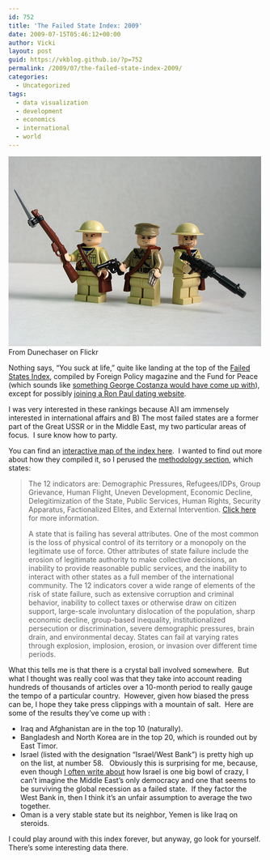 ```yaml
---
id: 752
title: 'The Failed State Index: 2009'
date: 2009-07-15T05:46:12+00:00
author: Vicki
layout: post
guid: https://vkblog.github.io/?p=752
permalink: /2009/07/the-failed-state-index-2009/
categories:
  - Uncategorized
tags:
  - data visualization
  - development
  - economics
  - international
  - world
---
```

<p style="text-align: left;">
  <a href="https://raw.githubusercontent.com/vkblog/vkblog.github.io/master/public/img/2009/07/failed.jpg"><img class="aligncenter size-full wp-image-764" title="failed" src="https://raw.githubusercontent.com/vkblog/vkblog.github.io/master/public/img/2009/07/failed.jpg" alt="failed" width="500" height="375" /></a> From Dunechaser on Flickr
</p>

Nothing says, &#8220;You suck at life,&#8221; quite like landing at the top of the [Failed States Index](http://www.foreignpolicy.com/articles/2009/06/22/the_2009_failed_states_index), compiled by Foreign Policy magazine and the Fund for Peace (which sounds like [something George Costanza would have come up with](http://en.wikipedia.org/wiki/The_Strike_(Seinfeld)#The_Human_Fund)), except for possibly [joining a Ron Paul dating website](http://www.ronpaulsingles.com/).

I was very interested in these rankings because A)I am immensely interested in international affairs and B) The most failed states are a former part of the Great USSR or in the Middle East, my two particular areas of focus.  I sure know how to party.

You can find an [interactive map of the index here](http://www.foreignpolicy.com/articles/2009/06/22/2009_failed_states_index_interactive_map_and_rankings).  I wanted to find out more about how they compiled it, so I perused the [methodology section](http://www.foreignpolicy.com/articles/2009/06/22/2009_failed_states_index_faq_methodology), which states:

> The 12 indicators are: Demographic Pressures, Refugees/IDPs, Group Grievance, Human Flight, Uneven Development, Economic Decline, Delegitimization of the State, Public Services, Human Rights, Security Apparatus, Factionalized Elites, and External Intervention. <a href="http://www.fundforpeace.org/web/index.php?option=com_content&task=view&id=229&Itemid=366" target="_blank">Click here</a> for more information.
> 
> A state that is failing has several attributes. One of the most common is the loss of physical control of its territory or a monopoly on the legitimate use of force. Other attributes of state failure include the erosion of legitimate authority to make collective decisions, an inability to provide reasonable public services, and the inability to interact with other states as a full member of the international community. The 12 indicators cover a wide range of elements of the risk of state failure, such as extensive corruption and criminal behavior, inability to collect taxes or otherwise draw on citizen support, large-scale involuntary dislocation of the population, sharp economic decline, group-based inequality, institutionalized persecution or discrimination, severe demographic pressures, brain drain, and environmental decay. States can fail at varying rates through explosion, implosion, erosion, or invasion over different time periods.

What this tells me is that there is a crystal ball involved somewhere.  But what I thought was really cool was that they take into account reading hundreds of thousands of articles over a 10-month period to really gauge the tempo of a particular country.  However, given how biased the press can be, I hope they take press clippings with a mountain of salt.  Here are some of the results they&#8217;ve come up with :

  * Iraq and Afghanistan are in the top 10 (naturally).
  * Bangladesh and North Korea are in the top 20, which is rounded out by East Timor.
  * Israel (listed with the designation &#8220;Israel/West Bank&#8221;) is pretty high up on the list, at number 58.   Obviously this is surprising for me, because, even though [I often write about](http://www.jewlicious.com/author/vicki/) how Israel is one big bowl of crazy, I can&#8217;t imagine the Middle East&#8217;s only democracy and one that seems to be surviving the global recession as a failed state.  If they factor the West Bank in, then I think it&#8217;s an unfair assumption to average the two together.
  * Oman is a very stable state but its neighbor, Yemen is like Iraq on steroids.

I could play around with this index forever, but anyway, go look for yourself.  There&#8217;s some interesting data there.